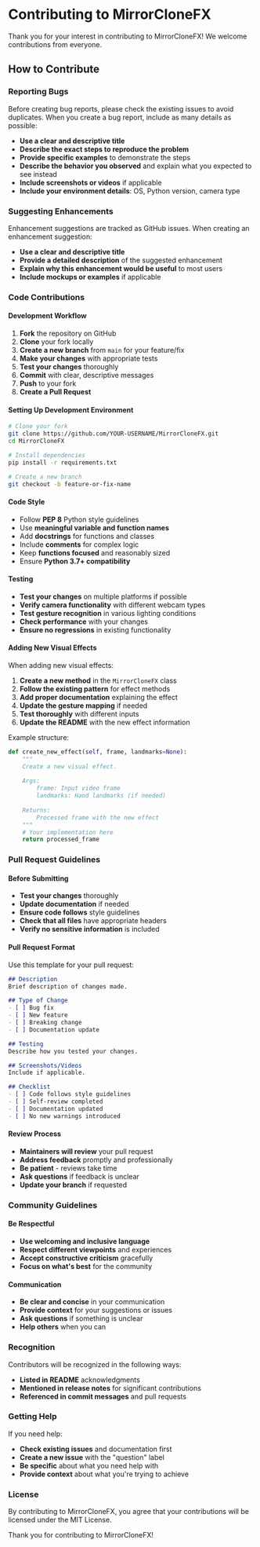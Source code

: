 # Contributing to MirrorCloneFX

Thank you for your interest in contributing to MirrorCloneFX! We welcome contributions from everyone.

## How to Contribute

### Reporting Bugs

Before creating bug reports, please check the existing issues to avoid duplicates. When you create a bug report, include as many details as possible:

- **Use a clear and descriptive title**
- **Describe the exact steps to reproduce the problem**
- **Provide specific examples** to demonstrate the steps
- **Describe the behavior you observed** and explain what you expected to see instead
- **Include screenshots or videos** if applicable
- **Include your environment details**: OS, Python version, camera type

### Suggesting Enhancements

Enhancement suggestions are tracked as GitHub issues. When creating an enhancement suggestion:

- **Use a clear and descriptive title**
- **Provide a detailed description** of the suggested enhancement
- **Explain why this enhancement would be useful** to most users
- **Include mockups or examples** if applicable

### Code Contributions

#### Development Workflow

1. **Fork** the repository on GitHub
2. **Clone** your fork locally
3. **Create a new branch** from `main` for your feature/fix
4. **Make your changes** with appropriate tests
5. **Test your changes** thoroughly
6. **Commit** with clear, descriptive messages
7. **Push** to your fork
8. **Create a Pull Request**

#### Setting Up Development Environment

```bash
# Clone your fork
git clone https://github.com/YOUR-USERNAME/MirrorCloneFX.git
cd MirrorCloneFX

# Install dependencies
pip install -r requirements.txt

# Create a new branch
git checkout -b feature-or-fix-name
```

#### Code Style

- Follow **PEP 8** Python style guidelines
- Use **meaningful variable and function names**
- Add **docstrings** for functions and classes
- Include **comments** for complex logic
- Keep **functions focused** and reasonably sized
- Ensure **Python 3.7+ compatibility**

#### Testing

- **Test your changes** on multiple platforms if possible
- **Verify camera functionality** with different webcam types
- **Test gesture recognition** in various lighting conditions
- **Check performance** with your changes
- **Ensure no regressions** in existing functionality

#### Adding New Visual Effects

When adding new visual effects:

1. **Create a new method** in the `MirrorCloneFX` class
2. **Follow the existing pattern** for effect methods
3. **Add proper documentation** explaining the effect
4. **Update the gesture mapping** if needed
5. **Test thoroughly** with different inputs
6. **Update the README** with the new effect information

Example structure:
```python
def create_new_effect(self, frame, landmarks=None):
    """
    Create a new visual effect.
    
    Args:
        frame: Input video frame
        landmarks: Hand landmarks (if needed)
        
    Returns:
        Processed frame with the new effect
    """
    # Your implementation here
    return processed_frame
```

### Pull Request Guidelines

#### Before Submitting

- **Test your changes** thoroughly
- **Update documentation** if needed
- **Ensure code follows** style guidelines
- **Check that all files** have appropriate headers
- **Verify no sensitive information** is included

#### Pull Request Format

Use this template for your pull request:

```markdown
## Description
Brief description of changes made.

## Type of Change
- [ ] Bug fix
- [ ] New feature
- [ ] Breaking change
- [ ] Documentation update

## Testing
Describe how you tested your changes.

## Screenshots/Videos
Include if applicable.

## Checklist
- [ ] Code follows style guidelines
- [ ] Self-review completed
- [ ] Documentation updated
- [ ] No new warnings introduced
```

#### Review Process

- **Maintainers will review** your pull request
- **Address feedback** promptly and professionally
- **Be patient** - reviews take time
- **Ask questions** if feedback is unclear
- **Update your branch** if requested

### Community Guidelines

#### Be Respectful

- **Use welcoming and inclusive language**
- **Respect different viewpoints** and experiences
- **Accept constructive criticism** gracefully
- **Focus on what's best** for the community

#### Communication

- **Be clear and concise** in your communication
- **Provide context** for your suggestions or issues
- **Ask questions** if something is unclear
- **Help others** when you can

### Recognition

Contributors will be recognized in the following ways:

- **Listed in README** acknowledgments
- **Mentioned in release notes** for significant contributions
- **Referenced in commit messages** and pull requests

### Getting Help

If you need help:

- **Check existing issues** and documentation first
- **Create a new issue** with the "question" label
- **Be specific** about what you need help with
- **Provide context** about what you're trying to achieve

### License

By contributing to MirrorCloneFX, you agree that your contributions will be licensed under the MIT License.

Thank you for contributing to MirrorCloneFX!